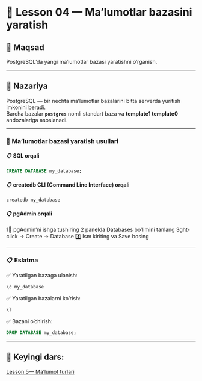# 📖 Lesson 04 — Maʼlumotlar bazasini yaratish

## 🎯 Maqsad
PostgreSQLʼda yangi maʼlumotlar bazasi yaratishni oʼrganish.

---

## 📖 Nazariya

PostgreSQL — bir nechta maʼlumotlar bazalarini bitta serverda yuritish imkonini beradi.  
Barcha bazalar **`postgres`** nomli standart baza va **template1 template0** andozalariga asoslanadi.

---

### 🔷 Maʼlumotlar bazasi yaratish usullari

#### 📋 SQL orqali
```sql
CREATE DATABASE my_database;
```

#### 📋 createdb CLI (Command Line Interface) orqali
```bash
createdb my_database
```

#### 📋 pgAdmin orqali
1⃣ pgAdminʼni ishga tushiring 2 panelda Databases boʼlimini tanlang  3ght-click → Create → Database 4️⃣ Ism kiriting va Save bosing  

---

### 📋 Eslatma

✅ Yaratilgan bazaga ulanish:
```sql
\c my_database
```

✅ Yaratilgan bazalarni koʼrish:
```sql
\l
```

✅ Bazani oʼchirish:
```sql
DROP DATABASE my_database;
```

---

## 📌 Keyingi dars:
[Lesson 5— Maʼlumot turlari](../lesson_05/lesson.md)
